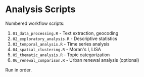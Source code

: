 # Analysis Scripts

Numbered workflow scripts:

1. `01_data_processing.R` - Text extraction, geocoding
2. `02_exploratory_analysis.R` - Descriptive statistics
3. `03_temporal_analysis.R` - Time series analysis
4. `04_spatial_clustering.R` - Moran's I, LISA
5. `05_thematic_analysis.R` - Topic categorization
6. `06_renewal_comparison.R` - Urban renewal analysis (optional)

Run in order.
